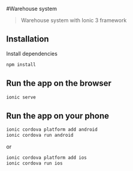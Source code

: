 #Warehouse system
> Warehouse system with Ionic 3 framework


## Installation

Install dependencies
```sh
npm install
```

## Run the app on the browser

```sh
ionic serve
```

## Run the app on your phone

```sh
ionic cordova platform add android
ionic cordova run android
```

or

```sh
ionic cordova platform add ios
ionic cordova run ios
```
